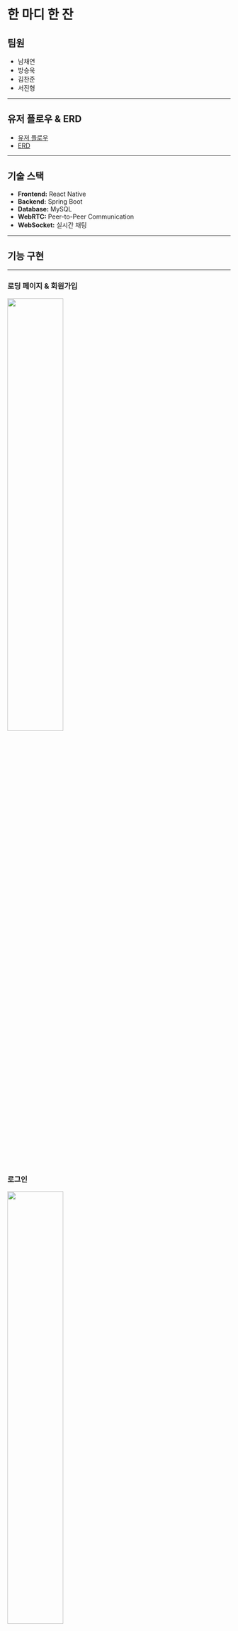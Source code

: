 # **한 마디 한 잔**

## **팀원**
- 남채연
- 방승욱
- 김찬준
- 서진형

---

## **유저 플로우 & ERD**
- [유저 플로우](https://drive.google.com/file/d/1JRvUMDukagLtbae6EEjZQ6sDfLmo4_2r/view)
- [ERD](https://www.erdcloud.com/d/SYoTmrzEEvBYeT4jn)

---

## **기술 스택**
- **Frontend:** React Native
- **Backend:** Spring Boot
- **Database:** MySQL
- **WebRTC:** Peer-to-Peer Communication
- **WebSocket:** 실시간 채팅

---

## **기능 구현**

---

### **로딩 페이지 & 회원가입**
<img src="https://github.com/MeetSipDrink/.github/blob/main/assets/%EC%95%8C%EB%A6%BC%EA%B6%8C%ED%95%9C,%20%ED%9A%8C%EC%9B%90%EA%B0%80%EC%9E%85.gif?raw=true" width="50%" />

### **로그인**
<img src="https://github.com/MeetSipDrink/.github/blob/main/assets/%EB%A1%9C%EA%B7%B8%EC%9D%B8.gif?raw=true" width="50%" />

### **마이 페이지 및 정보 수정**
<img src="https://github.com/MeetSipDrink/.github/blob/main/assets/%EB%A7%B4%EB%B2%84%EC%A0%95%EB%B3%B4%EC%88%98%EC%A0%95.gif?raw=true" width="50%" />

### **룰렛**
<img src="https://github.com/MeetSipDrink/.github/blob/main/assets/%EB%A3%B0%EB%A0%9B.gif?raw=true" width="50%" />

### **쳇봇**
<img src="https://github.com/MeetSipDrink/.github/blob/main/assets/%EC%B1%97%EB%B4%87.gif?raw=true" width="50%" />

### **채팅방 생성**
<img src="https://github.com/MeetSipDrink/.github/blob/main/assets/%EC%B1%84%ED%8C%85%EB%B0%A9%EC%83%9D%EC%84%B1.gif?raw=true" width="50%" />

### **채팅 전송**
<img src="https://github.com/MeetSipDrink/.github/blob/main/assets/%EC%B1%84%ED%8C%85%EC%A0%84%EC%86%A1.gif?raw=true" width="50%" />

### **채팅 수신**
<img src="https://github.com/MeetSipDrink/.github/blob/main/assets/%EC%B1%84%ED%8C%85%EB%B0%9B%EA%B8%B0.gif?raw=true" width="50%" />

### **WebRTC**
<img src="https://github.com/MeetSipDrink/.github/blob/main/assets/webrtc.gif?raw=true" width="50%" />

### **게시물 작성 및 삭제**
<img src="https://github.com/MeetSipDrink/.github/blob/main/assets/%EA%B2%8C%EC%8B%9C%EB%AC%BC%20%EC%9E%91%EC%84%B1%20%EC%82%AD%EC%A0%9C.gif?raw=true" width="50%" />

### **게시물 수정**
<img src="https://github.com/MeetSipDrink/.github/blob/main/assets/%EA%B2%8C%EC%8B%9C%ED%8C%90%20%EC%88%98%EC%A0%95.gif?raw=true" width="50%" />

### **게시물 검색**
<img src="https://github.com/MeetSipDrink/.github/blob/main/assets/%EA%B2%8C%EC%8B%9C%ED%8C%90%20%EA%B2%80%EC%83%89.gif?raw=true" width="50%" />

### **게시물 필터**
<img src="https://github.com/MeetSipDrink/.github/blob/main/assets/%EA%B2%8C%EC%8B%9C%ED%8C%90%20%ED%95%84%ED%84%B0.gif?raw=true" width="50%" />

### **댓글 알림**
<img src="https://github.com/MeetSipDrink/.github/blob/main/assets/%EB%8C%93%EA%B8%80%20%EC%95%8C%EB%9E%8C.gif?raw=true" width="50%" />

### **댓글 수정 및 대댓글 작성**
<img src="https://github.com/MeetSipDrink/.github/blob/main/assets/%EB%8C%93%EA%B8%80%20%EC%88%98%EC%A0%95%20%EB%8B%B5%EA%B8%80%EC%9E%91%EC%84%B1.gif?raw=true" width="50%" />

### **다른 사람 댓글에 답글 작성**
<img src="https://github.com/MeetSipDrink/.github/blob/main/assets/%EB%8B%A4%EB%A5%B8%EC%82%AC%EB%9E%8C%20%EB%8C%93%EA%B8%80%EC%97%90%20%EB%8B%B5%EA%B8%80.gif?raw=true" width="50%" />

### **친구 신청**
<img src="https://github.com/MeetSipDrink/.github/blob/main/assets/%EC%B9%9C%EA%B5%AC%EC%9A%94%EC%B2%AD.gif?raw=true" width="50%" />

### **친구 수락**
<img src="https://github.com/MeetSipDrink/.github/blob/main/assets/%EC%B9%9C%EA%B5%AC%EC%8A%B9%EC%9D%B8.gif?raw=true" width="50%" />

### **차단 및 차단 해제**
<img src="https://github.com/MeetSipDrink/.github/blob/main/assets/%EC%B9%9C%EA%B5%AC%20%EC%B0%A8%EB%8B%A8%20%EB%B0%8F%20%ED%95%B4%EC%A0%9C.gif?raw=true" width="50%" />

### **공지사항 작성 및 알림**
<img src="https://github.com/MeetSipDrink/.github/blob/main/assets/%EA%B3%B5%EC%A7%80%EC%82%AC%ED%95%AD%20%EC%9E%91%EC%84%B1,%20%EC%95%8C%EB%A6%BC.gif?raw=true" width="50%" />

### **공지사항 수정 및 삭제**
<img src="https://github.com/MeetSipDrink/.github/blob/main/assets/%EA%B3%B5%EC%A7%80%EC%82%AC%ED%95%AD%20%EC%88%98%EC%A0%95,%20%EC%82%AD%EC%A0%9C.gif?raw=true" width="50%" />

### **공지사항 정렬 기능**
<img src="https://github.com/MeetSipDrink/.github/blob/main/assets/%EA%B3%B5%EC%A7%80%EC%82%AC%ED%95%AD%20%EC%A0%95%EB%A0%AC%EA%B8%B0%EB%8A%A5.gif?raw=true" width="50%" />
